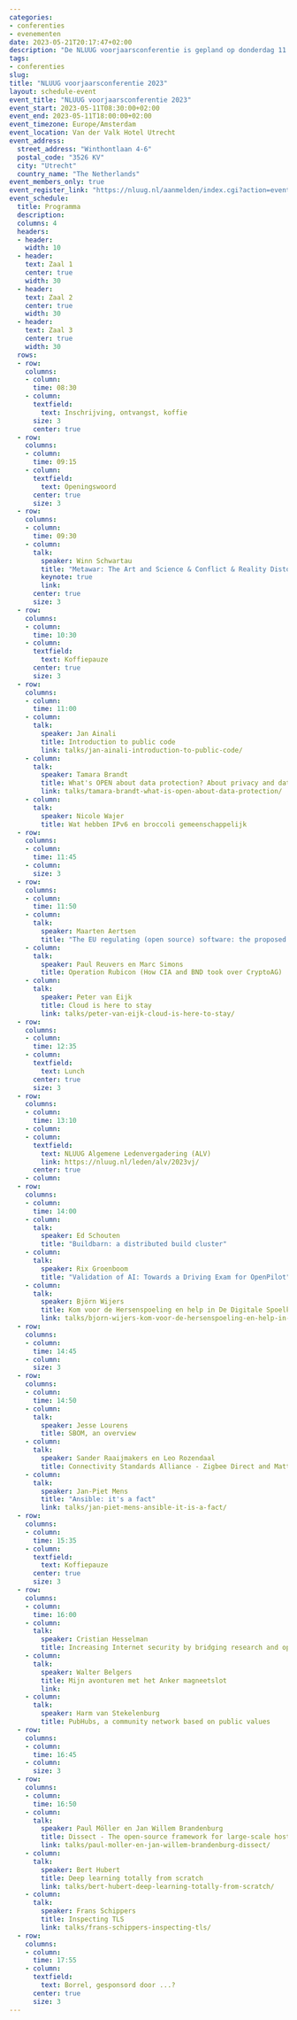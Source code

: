 ```yaml
---
categories:
- conferenties
- evenementen
date: 2023-05-21T20:17:47+02:00
description: "De NLUUG voorjaarsconferentie is gepland op donderdag 11 mei 2023, locatie Van der Valk Hotel Utrecht."
tags:
- conferenties
slug:
title: "NLUUG voorjaarsconferentie 2023"
layout: schedule-event
event_title: "NLUUG voorjaarsconferentie 2023"
event_start: 2023-05-11T08:30:00+02:00
event_end: 2023-05-11T18:00:00+02:00
event_timezone: Europe/Amsterdam
event_location: Van der Valk Hotel Utrecht
event_address:
  street_address: "Winthontlaan 4-6"
  postal_code: "3526 KV"
  city: "Utrecht"
  country_name: "The Netherlands"
event_members_only: true
event_register_link: "https://nluug.nl/aanmelden/index.cgi?action=event"
event_schedule:
  title: Programma
  description:
  columns: 4
  headers:
  - header:
    width: 10
  - header:
    text: Zaal 1
    center: true
    width: 30
  - header:
    text: Zaal 2
    center: true
    width: 30
  - header:
    text: Zaal 3
    center: true
    width: 30
  rows:
  - row:
    columns:
    - column:
      time: 08:30
    - column:
      textfield:
        text: Inschrijving, ontvangst, koffie
      size: 3
      center: true
  - row:
    columns:
    - column:
      time: 09:15
    - column:
      textfield:
        text: Openingswoord
      center: true
      size: 3
  - row:
    columns:
    - column:
      time: 09:30
    - column:
      talk:
        speaker: Winn Schwartau
        title: "Metawar: The Art and Science & Conflict & Reality Distortion in the Metaverse"
        keynote: true
        link:
      center: true
      size: 3
  - row:
    columns:
    - column:
      time: 10:30
    - column:
      textfield:
        text: Koffiepauze
      center: true
      size: 3
  - row:
    columns:
    - column:
      time: 11:00
    - column:
      talk:
        speaker: Jan Ainali
        title: Introduction to public code
        link: talks/jan-ainali-introduction-to-public-code/
    - column:
      talk:
        speaker: Tamara Brandt
        title: What's OPEN about data protection? About privacy and data protection from a legal perspective
        link: talks/tamara-brandt-what-is-open-about-data-protection/
    - column:
      talk:
        speaker: Nicole Wajer
        title: Wat hebben IPv6 en broccoli gemeenschappelijk
  - row:
    columns:
    - column:
      time: 11:45
    - column:
      size: 3
  - row:
    columns:
    - column:
      time: 11:50
    - column:
      talk:
        speaker: Maarten Aertsen
        title: "The EU regulating (open source) software: the proposed Cyber Resilience Act"
    - column:
      talk:
        speaker: Paul Reuvers en Marc Simons
        title: Operation Rubicon (How CIA and BND took over CryptoAG)
    - column:
      talk:
        speaker: Peter van Eijk
        title: Cloud is here to stay
        link: talks/peter-van-eijk-cloud-is-here-to-stay/
  - row:
    columns:
    - column:
      time: 12:35
    - column:
      textfield:
        text: Lunch
      center: true
      size: 3
  - row:
    columns:
    - column:
      time: 13:10
    - column:
    - column:
      textfield:
        text: NLUUG Algemene Ledenvergadering (ALV)
        link: https://nluug.nl/leden/alv/2023vj/
      center: true
    - column:
  - row:
    columns:
    - column:
      time: 14:00
    - column:
      talk:
        speaker: Ed Schouten
        title: "Buildbarn: a distributed build cluster"
    - column:
      talk:
        speaker: Rix Groenboom
        title: "Validation of AI: Towards a Driving Exam for OpenPilot"
    - column:
      talk:
        speaker: Björn Wijers
        title: Kom voor de Hersenspoeling en help in De Digitale Spoelkeuken
        link: talks/bjorn-wijers-kom-voor-de-hersenspoeling-en-help-in-de-digitale-spoelkeuken/
  - row:
    columns:
    - column:
      time: 14:45
    - column:
      size: 3
  - row:
    columns:
    - column:
      time: 14:50
    - column:
      talk:
        speaker: Jesse Lourens
        title: SBOM, an overview
    - column:
      talk:
        speaker: Sander Raaijmakers en Leo Rozendaal
        title: Connectivity Standards Alliance - Zigbee Direct and Matter
    - column:
      talk:
        speaker: Jan-Piet Mens
        title: "Ansible: it's a fact"
        link: talks/jan-piet-mens-ansible-it-is-a-fact/
  - row:
    columns:
    - column:
      time: 15:35
    - column:
      textfield:
        text: Koffiepauze
      center: true
      size: 3
  - row:
    columns:
    - column:
      time: 16:00
    - column:
      talk:
        speaker: Cristian Hesselman
        title: Increasing Internet security by bridging research and operations
    - column:
      talk:
        speaker: Walter Belgers
        title: Mijn avonturen met het Anker magneetslot
        link:
    - column:
      talk:
        speaker: Harm van Stekelenburg
        title: PubHubs, a community network based on public values
  - row:
    columns:
    - column:
      time: 16:45
    - column:
      size: 3
  - row:
    columns:
    - column:
      time: 16:50
    - column:
      talk:
        speaker: Paul Möller en Jan Willem Brandenburg
        title: Dissect - The open-source framework for large-scale host investigations
        link: talks/paul-moller-en-jan-willem-brandenburg-dissect/
    - column:
      talk:
        speaker: Bert Hubert
        title: Deep learning totally from scratch
        link: talks/bert-hubert-deep-learning-totally-from-scratch/
    - column:
      talk:
        speaker: Frans Schippers
        title: Inspecting TLS
        link: talks/frans-schippers-inspecting-tls/
  - row:
    columns:
    - column:
      time: 17:55
    - column:
      textfield:
        text: Borrel, gesponsord door ...?
      center: true
      size: 3
---
```

